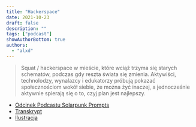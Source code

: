 ```yaml
---
title: "Hackerspace"
date: 2021-10-23
draft: false
description: ""
tags: ["podcast"]
showAuthorBottom: true
authors:
  - "alxd"
---
```


> Squat / hackerspace w mieście, które wciąż trzyma się starych schematów, podczas gdy reszta świata się zmienia. Aktywiści, technolodzy, wynalazcy i edukatorzy próbują pokazać społecznościom wokół siebie, że można żyć inaczej, a jednocześnie aktywnie spierają się o to, czyj plan jest najlepszy.

- [Odcinek Podcastu Solarpunk Prompts](https://podcast.tomasino.org/@SolarpunkPrompts/episodes/the-hackerspace)
- [Transkrypt](https://wiki.tomasino.org/writing/Solarpunk-Prompts---The-Hackerspace)
- [Ilustracja](/art/the-lemonaut-hackerspace/)